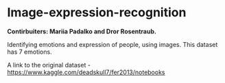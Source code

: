 # Image-expression-recognition


**Contirbuiters: Mariia Padalko and Dror Rosentraub.**



Identifying emotions and expression of people, using images.
This dataset has 7 emotions.

A link to the original dataset - 
https://www.kaggle.com/deadskull7/fer2013/notebooks
